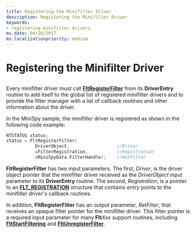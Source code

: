 ```yaml
---
title: Registering the Minifilter Driver
description: Registering the Minifilter Driver
keywords:
- registering minifilter drivers
ms.date: 04/20/2017
ms.localizationpriority: medium
---
```


# Registering the Minifilter Driver


## <span id="ddk_registering_the_minifilter_if"></span><span id="DDK_REGISTERING_THE_MINIFILTER_IF"></span>


Every minifilter driver must call [**FltRegisterFilter**](/windows-hardware/drivers/ddi/fltkernel/nf-fltkernel-fltregisterfilter) from its **DriverEntry** routine to add itself to the global list of registered minifilter drivers and to provide the filter manager with a list of callback routines and other information about the driver.

In the MiniSpy sample, the minifilter driver is registered as shown in the following code example:

```cpp
NTSTATUS status;
status = FltRegisterFilter(
           DriverObject,                  //Driver
           &FilterRegistration,           //Registration
           &MiniSpyData.FilterHandle);    //RetFilter
```

**FltRegisterFilter** has two input parameters. The first, *Driver*, is the driver object pointer that the minifilter driver received as the *DriverObject* input parameter to its **DriverEntry** routine. The second, *Registration*, is a pointer to an [**FLT\_REGISTRATION**](/windows-hardware/drivers/ddi/fltkernel/ns-fltkernel-_flt_registration) structure that contains entry points to the minifilter driver's callback routines.

In addition, **FltRegisterFilter** has an output parameter, *RetFilter*, that receives an opaque filter pointer for the minifilter driver. This filter pointer is a required input parameter for many **Flt**_Xxx_ support routines, including [**FltStartFiltering**](/windows-hardware/drivers/ddi/fltkernel/nf-fltkernel-fltstartfiltering) and [**FltUnregisterFilter**](/windows-hardware/drivers/ddi/fltkernel/nf-fltkernel-fltunregisterfilter).

 

